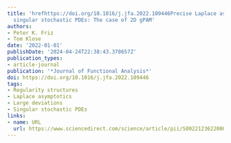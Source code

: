 ```yaml
---
title: 'hrefhttps://doi.org/10.1016/j.jfa.2022.109446Precise Laplace asymptotics for
  singular stochastic PDEs: The case of 2D gPAM'
authors:
- Peter K. Friz
- Tom Klose
date: '2022-01-01'
publishDate: '2024-04-24T22:38:43.378657Z'
publication_types:
- article-journal
publication: '*Journal of Functional Analysis*'
doi: https://doi.org/10.1016/j.jfa.2022.109446
tags:
- Regularity structures
- Laplace asymptotics
- Large deviations
- Singular stochastic PDEs
links:
- name: URL
  url: https://www.sciencedirect.com/science/article/pii/S0022123622000660
---
```

